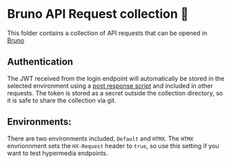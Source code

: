 # Bruno API Request collection 🐶

This folder contains a collection of API requests that can be opened in [Bruno](https://www.usebruno.com/)

## Authentication

The JWT received from the login endpoint will automatically be stored in the selected environment using a [post response script](https://docs.usebruno.com/scripting/javascript-reference.html#javascript-api-reference) and included in other requests.
The token is stored as a secret outside the collection directory, so it is safe to share the collection via git.

## Environments:

There are two environments included, `Default` and `HTMX`.
The `HTMX` envrionnment sets the `HX-Request` header to `true`, so use this setting if you want to test hypermedia endpoints.
